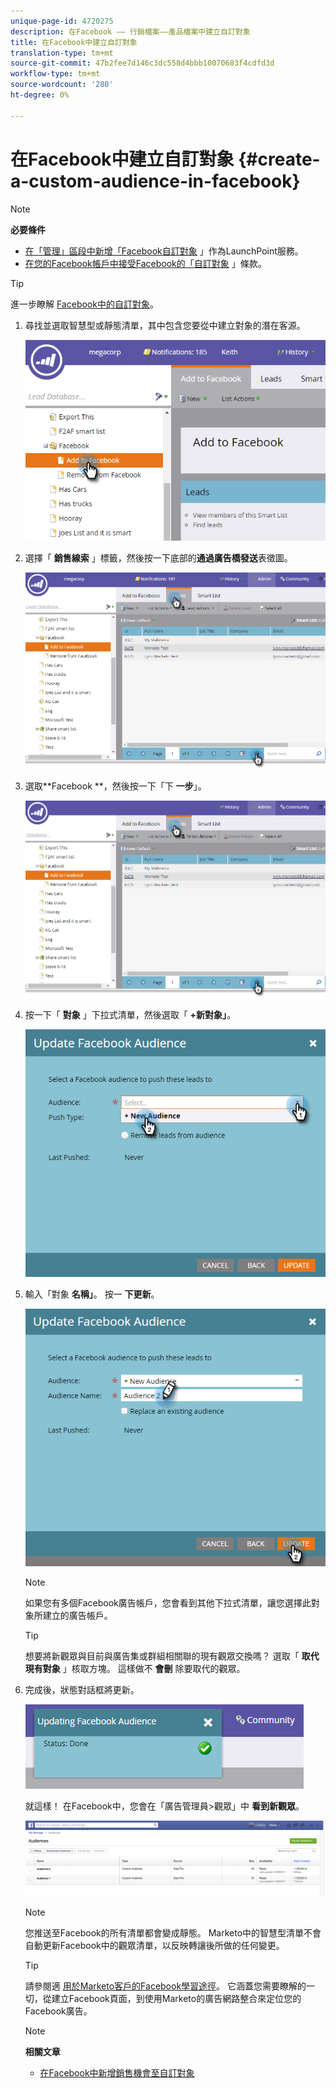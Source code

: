 ```yaml
---
unique-page-id: 4720275
description: 在Facebook —— 行銷檔案——產品檔案中建立自訂對象
title: 在Facebook中建立自訂對象
translation-type: tm+mt
source-git-commit: 47b2fee7d146c3dc558d4bbb10070683f4cdfd3d
workflow-type: tm+mt
source-wordcount: '280'
ht-degree: 0%

---
```



# 在Facebook中建立自訂對象 {#create-a-custom-audience-in-facebook}

>[!NOTE]
>
>**必要條件**
>
>* [在「管理」區段中新增「Facebook自訂對象](../../../product-docs/demand-generation/ad-network-integrations/add-facebook-custom-audiences-as-a-launchpoint-service.md) 」作為LaunchPoint服務。
>* [在您的Facebook帳戶中接受Facebook的「自訂對象](https://www.facebook.com/ads/manage/customaudiences/tos.php) 」條款。

>



>[!TIP]
>
>進一步瞭解 [Facebook中的自訂對象](https://www.facebook.com/help/341425252616329)。

1. 尋找並選取智慧型或靜態清單，其中包含您要從中建立對象的潛在客源。

   ![](assets/1.png)

1. 選擇「 **銷售線索** 」標籤，然後按一下底部的**通過廣告橋發送**表徵圖。

   ![](assets/222.png)

1. 選取**Facebook **，然後按一下「下 **一步**」。

   ![](assets/two.png)

1. 按一下「 **對象** 」下拉式清單，然後選取「 **+新對象」**。

   ![](assets/four.png)

1. 輸入「對象 **名稱」**。 按一 **下更新**。

   ![](assets/five.png)

   >[!NOTE]
   >
   >如果您有多個Facebook廣告帳戶，您會看到其他下拉式清單，讓您選擇此對象所建立的廣告帳戶。

   >[!TIP]
   >
   >想要將新觀眾與目前與廣告集或群組相關聯的現有觀眾交換嗎？ 選取「 **取代現有對象** 」核取方塊。 這樣做不 **會刪** 除要取代的觀眾。

1. 完成後，狀態對話框將更新。

   ![](assets/six.png)

   就這樣！ 在Facebook中，您會在「廣告管理員>觀眾」中 **看到新觀眾**。

   ![](assets/image2014-12-10-11-3a38-3a32.png)

   >[!NOTE]
   >
   >您推送至Facebook的所有清單都會變成靜態。 Marketo中的智慧型清單不會自動更新Facebook中的觀眾清單，以反映轉讓後所做的任何變更。

   >[!TIP]
   >
   >請參閱適 [用於Marketo客戶的Facebook學習途徑](https://facebook.exceedlms.com/student/enrollments/create_enrollment_from_token/BF9TqSaCvM73PP4ScjhCm4fi)。 它涵蓋您需要瞭解的一切，從建立Facebook頁面，到使用Marketo的廣告網路整合來定位您的Facebook廣告。

   >[!NOTE]
   >
   >**相關文章**
   >
   >    
   >    
   >    * [在Facebook中新增銷售機會至自訂對象](add-leads-to-a-custom-audience-in-facebook.md)


